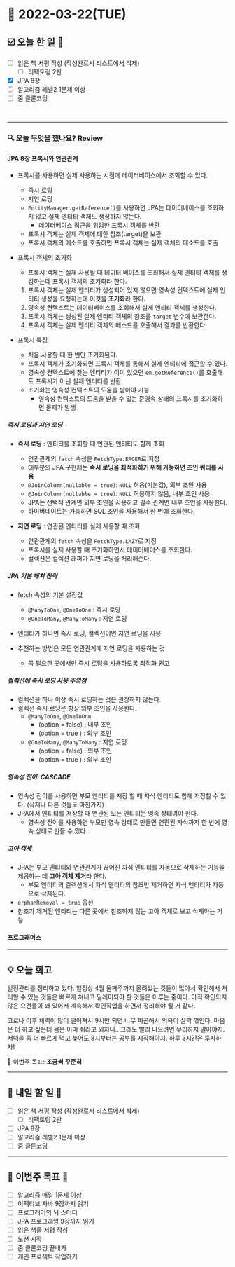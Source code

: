 # 📆 2022-03-22(TUE)

## ☑️ 오늘 한 일 📑
- [ ] 읽은 책 서평 작성 (작성완료시 리스트에서 삭제)
    - [ ] 리팩토링 2판
- [x] JPA 8장
- [ ] 알고리즘 레벨2 1문제 이상
- [ ] 줌 클론코딩

<br>

***

### 🔍️ 오늘 무엇을 했나요? Review
#### JPA 8장 프록시와 연관관계 
- 프록시를 사용하면 실제 사용하는 시점에 데이터베이스에서 조회할 수 있다. 
  - 즉시 로딩 
  - 지연 로딩 
  - `EntityManager.getReference()`를 사용하면 JPA는 데이터베이스를 조회하지 않고 실제 엔티티 객체도 생성하지 않는다. 
    - 데이터베이스 접근을 위임한 프록시 객체를 반환
  - 프록시 객체는 실제 객체에 대한 참조(target)을 보관
  - 프록시 객체의 메소드를 호출하면 프록시 객체는 실제 객체의 메소드를 호출
- 프록시 객체의 초기화 
  - 프록시 객체는 실제 사용될 때 데이터 베이스를 조회해서 실제 엔티티 객체를 생성하는데 프록시 객체의 초기화라 한다. 
  1. 프록시 객체는 실제 엔티티가 생성되어 있지 않으면 영속성 컨텍스트에 실제 인티티 생성을 요청하는데 이것을 **초기화**라 한다. 
  2. 영속성 컨텍스트는 데이터베이스를 조회해서 실제 엔티티 객체를 생성한다. 
  3. 프록시 객체는 생성된 실제 엔티티 객체의 참조를 `target` 변수에 보관한다. 
  4. 프록시 객체는 실제 엔티티 객체의 메소드를 호출해서 결과를 반환한다. 
  
- 프록시 특징 
  - 처음 사용할 때 한 번만 초기화된다. 
  - 프록시 객체가 초기화되면 프록시 객체를 통해서 실제 엔티티에 접근할 수 있다. 
  - 영속성 컨텍스트에 찾는 엔티티가 이미 있으면 `em.getReference()`를 호출해도 프록시가 아닌 실제 엔티티를 반환
  - 초기화는 영속성 컨텍스트의 도움을 받아야 가능
    - 영속성 컨텍스트의 도움을 받을 수 없는 준영속 상태의 프록시를 초기화하면 문제가 발생
  
##### 즉시 로딩과 지연 로딩
- **즉시 로딩** : 엔티티를 조회할 때 연관된 엔티티도 함께 조회
  - 연관관계의 `fetch` 속성을 `FetchType.EAGER`로 지정
  - 대부분의 JPA 구현체는 **즉시 로딩을 최적화하기 위해 가능하면 조인 쿼리를 사용**
  - `@JoinColumn(nullable = true)`: `NULL` 허용(기본값), 외부 조인 사용
  - `@JoinColumn(nullable = true)`: `NULL` 허용하지 않음, 내부 조인 사용
  - JPA는 선택적 관계면 외부 조인을 사용하고 필수 관계면 내부 조인을 사용한다.
  - 하이버네이트는 가능하면 SQL 조인을 사용해서 한 번에 조회한다. 
  
- **지연 로딩** : 연관된 엔티티를 실제 사용할 때 조회 
  - 연관관계의 `fetch` 속성을 `FetchType.LAZY`로 지정
  - 프록시를 실제 사용할 때 초기화하면서 데이터베이스를 조회한다.
  - 컬렉션은 컬렉션 래퍼가 지연 로딩을 처리해준다. 
  
##### JPA 기본 페치 전략
- fetch 속성의 기본 설정값 
  - `@ManyToOne`, `@OneToOne` : 즉시 로딩
  - `@OneToMany`, `@ManyToMany` : 지연 로딩
  
- 엔티티가 하나면 즉시 로딩, 컬렉션이면 지연 로딩을 사용 
- 추천하는 방법은 모든 연관관계에 지연 로딩을 사용하는 것 
  - 꼭 필요한 곳에서만 즉시 로딩을 사용하도록 최적화 권고 
  
##### 컬렉션에 즉시 로딩 사용 주의점
- 컬렉션을 하나 이상 즉시 로딩하는 것은 권장하지 않는다. 
- 컬렉션 즉시 로딩은 항상 외부 조인을 사용한다. 
  - `@ManyToOne`, `@OneToOne` 
    - (option = false) : 내부 조인
    - (option = true ) : 외부 조인
  - `@OneToMany`, `@ManyToMany` : 지연 로딩
    - (option = false) : 외부 조인
    - (option = true ) : 외부 조인

##### 영속성 전이: CASCADE 
- 영속성 전이를 사용하면 부모 엔티티를 저장 할 때 자식 엔티티도 함께 저장할 수 있다. (삭제나 다른 것들도 마찬가지)
- JPA에서 엔티티를 저장할 때 연관된 모든 엔티티는 영속 상태여야 한다. 
  - 영속성 전이를 사용하면 부모만 영속 상태로 만들면 연관된 자식까지 한 번에 영속 상태로 만들 수 있다.
  
##### 고아 객체 
- JPA는 부모 엔티티와 연관관계가 끊어진 자식 엔티티를 자동으로 삭제하는 기능을 제공하는 데 **고아 객체 제거**라 한다. 
  - 부모 엔티티의 컬렉션에서 자식 엔티티의 참조만 제거하면 자식 엔티티가 자동으로 삭제된다.
- `orphanRemoval = true` 옵션 
- 참조가 제거된 엔티티는 다른 곳에서 참조하지 않는 고아 객체로 보고 삭제하는 기능 

#### 프로그래머스 
***

## 💡 오늘 회고

일정관리를 정리하고 있다. 일정상 4월 둘째주까지 몰려있는 것들이 많아서 확인해서 처리할 수 있는 것들은 빠르게 쳐내고 딜레이되야 할 것들은 미루는 중이다. 
아직 확인되지 않은 요건들이 꽤 있어서 계속해서 확인작업을 하면서 정리해야 될 거 같다.

코로나 이후 체력이 많이 떨어져서 9시만 되면 너무 피곤해서 의욕이 살짝 꺾인다. 마음은 더 하고 싶은데 몸은 이미 쉬라고 외치니.. 
그래도 빨리 나으려면 무리하지 말아야지. 저녁을 좀 더 빠르게 먹고 늦어도 8시부터는 공부를 시작해야지. 하루 3시간은 투자하자! 

🎯 이번주 목표: **조금씩 꾸준히**

***

## 🎯 내일 할 일 🎯
- [ ] 읽은 책 서평 작성 (작성완료시 리스트에서 삭제)
    - [ ] 리팩토링 2판
- [ ] JPA 8장
- [ ] 알고리즘 레벨2 1문제 이상
- [ ] 줌 클론코딩

***

## 🏁 이번주 목표 🏁
- [ ] 알고리즘 매일 1문제 이상
- [ ] 이펙티브 자바 9장까지 읽기
- [ ] 프로그래머의 뇌 스터디
- [ ] JPA 프로그래밍 9장까지 읽기
- [ ] 읽은 책들 서평 작성
- [ ] 노션 시작
- [ ] 줌 클론코딩 끝내기
- [ ] 개인 프로젝트 작업하기 